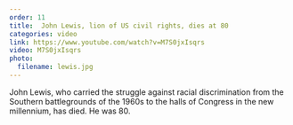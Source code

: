 ```yaml
---
order: 11
title:  John Lewis, lion of US civil rights, dies at 80
categories: video
link: https://www.youtube.com/watch?v=M7S0jxIsqrs
video: M7S0jxIsqrs
photo:
  filename: lewis.jpg
---
```


John Lewis, who carried the struggle against racial discrimination from the Southern battlegrounds of the 1960s to the halls of Congress in the new millennium, has died. He was 80.
